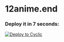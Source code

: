 # 12anime.end



### Deploy it in 7 seconds: 

[![Deploy to Cyclic](https://deploy.cyclic.app/button.svg)](https://deploy.cyclic.app/)


